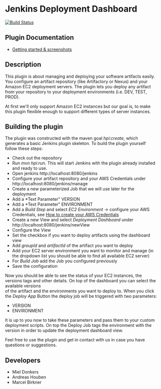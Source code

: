 # Jenkins Deployment Dashboard

[![Build Status](https://travis-ci.org/codecentric/jenkins-deployment-dashboard-plugin.svg?branch=master)](https://travis-ci.org/codecentric/jenkins-deployment-dashboard-plugin)

## Plugin Documentation

* [Getting started & screenshots](documentation/README.md)

## Description

This plugin is about managing and deploying your software artifacts easily. You configure an artifact repository (like Artifactory or Nexus) and your 
Amazon EC2 deployment servers. The plugin lets you deploy any artifact from your repository to your deployment environments (i.e. DEV, TEST, PROD).

At first we'll only support Amazon EC2 instances but our goal is, to make this plugin flexible enough to support different types of server instances.

## Building the plugin

The plugin was constructed with the maven goal *hpi:create*, which generates a basic Jenkins plugin skeleton. 
To build the plugin yourself follow these steps:

* Check out the repository
* Run *mvn hpi:run*. This will start Jenkins with the plugin already installed and ready to use.
* Open jenkins http://localhost:8080/jenkins
 * Configure your artifact repository and your AWS Credentials under http://localhost:8080/jenkins/manage
 * Create a new parameterized Job that we will use later for the deployment
  * Add a *Text Parameter" VERSION
  * Add a *Text Parameter" ENVIRONMENT
  * Add a *Build Step* and select *EC2 Environment* -> configure your AWS Credentials, see <a href="documentation/README.md">How to create your AWS Credentials</a>
 * Create a new View and select *Deployment Dashboard* under http://localhost:8080/jenkins/newView
 * Configure the View
  * Set the checkbox if you want to deploy artifacts using the dashboard view
  * Add *groupId* and *artifactId* of the artifact you want to deploy
  * Add your EC2 server environment you want to monitor and manage (in the dropdown list you should be able to find all available EC2 server)
  * For *Build Job* add the Job you configured previously
  * Save the configuration

Now you should be able to see the status of your EC2 instances, the versions tags and other details. On top of the dashboard you can select the available versions  
of the artifact and the environments you want to deploy to. When you click the *Deploy App* Button the deploy job will be triggered with two parameters:

* VERSION
* ENVIRONMENT

It is up to you now to take these parameters and pass them to your custom deployment scripts. On top the Deploy Job tags the environment with the version in 
order to update the deployment dashboard view.

Feel free to use the plugin and get in contact with us in case you have questions or suggestions.

## Developers

* Miel Donkers
* Andreas Houben
* Marcel Birkner
